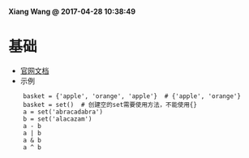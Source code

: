 #### Xiang Wang @ 2017-04-28 10:38:49

# 基础
* [官网文档](https://docs.python.org/3/tutorial/datastructures.html#sets)
* 示例
```
    basket = {'apple', 'orange', 'apple'}  # {'apple', 'orange'}
    basket = set()  # 创建空的set需要使用方法，不能使用{}
    a = set('abracadabra')
    b = set('alacazam')
    a - b
    a | b
    a & b
    a ^ b
```

